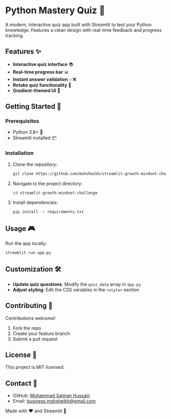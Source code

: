 # Python Mastery Quiz 🐍

A modern, interactive quiz app built with Streamlit to test your Python knowledge. Features a clean design with real-time feedback and progress tracking.

## Features ✨
- **Interactive quiz interface** 📚  
- **Real-time progress bar** 📊  
- **Instant answer validation** ✅❌  
- **Retake quiz functionality** 🔄  
- **Gradient-themed UI** 🎨  

## Getting Started 🚀

### Prerequisites
- Python 3.8+ 🐍
- Streamlit installed 📦

### Installation
1. Clone the repository:
   ```bash
   git clone https://github.com/mshsheikh/streamlit-growth-mindset-challenge.git
   ```
2. Navigate to the project directory:
   ```bash
   cd streamlit-growth-mindset-challenge
   ```
3. Install dependencies:
   ```bash
   pip install -r requirements.txt
   ```

## Usage 🎮
Run the app locally:
```bash
streamlit run app.py
```

## Customization 🛠️
- **Update quiz questions**: Modify the `quiz_data` array in `app.py`
- **Adjust styling**: Edit the CSS variables in the `<style>` section

## Contributing 🤝
Contributions welcome!  
1. Fork the repo  
2. Create your feature branch  
3. Submit a pull request  

## License 📄
This project is MIT licensed.  

## Contact 📧
- GitHub: [Muhammad Salman Hussain](https://github.com/mshsheikh)  
- Email: business.mshsheikh@gmail.com  

Made with ❤️ and Streamlit 🚀
